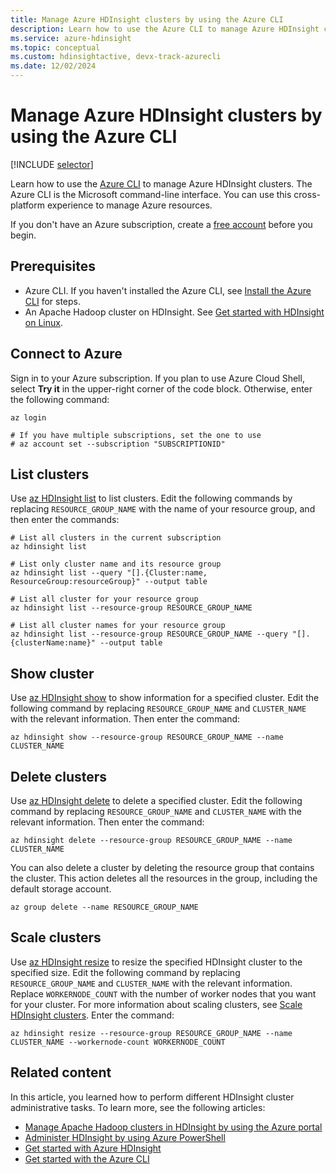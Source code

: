 ```yaml
---
title: Manage Azure HDInsight clusters by using the Azure CLI
description: Learn how to use the Azure CLI to manage Azure HDInsight clusters. Cluster types include Apache Hadoop, Spark, HBase, Kafka, and Interactive Query.
ms.service: azure-hdinsight
ms.topic: conceptual
ms.custom: hdinsightactive, devx-track-azurecli
ms.date: 12/02/2024
---
```


# Manage Azure HDInsight clusters by using the Azure CLI

[!INCLUDE [selector](includes/hdinsight-portal-management-selector.md)]

Learn how to use the [Azure CLI](/cli/azure/) to manage Azure HDInsight clusters. The Azure CLI is the Microsoft command-line interface. You can use this cross-platform experience to manage Azure resources.

If you don't have an Azure subscription, create a [free account](https://azure.microsoft.com/free/?WT.mc_id=A261C142F) before you begin.

## Prerequisites

* Azure CLI. If you haven't installed the Azure CLI, see [Install the Azure CLI](/cli/azure/install-azure-cli) for steps.
* An Apache Hadoop cluster on HDInsight. See [Get started with HDInsight on Linux](hadoop/apache-hadoop-linux-tutorial-get-started.md).

## Connect to Azure

Sign in to your Azure subscription. If you plan to use Azure Cloud Shell, select **Try it** in the upper-right corner of the code block. Otherwise, enter the following command:

```azurecli-interactive
az login

# If you have multiple subscriptions, set the one to use
# az account set --subscription "SUBSCRIPTIONID"
```

## List clusters

Use [az HDInsight list](/cli/azure/hdinsight#az-hdinsight-list) to list clusters. Edit the following commands by replacing `RESOURCE_GROUP_NAME` with the name of your resource group, and then enter the commands:

```azurecli-interactive
# List all clusters in the current subscription
az hdinsight list

# List only cluster name and its resource group
az hdinsight list --query "[].{Cluster:name, ResourceGroup:resourceGroup}" --output table

# List all cluster for your resource group
az hdinsight list --resource-group RESOURCE_GROUP_NAME

# List all cluster names for your resource group
az hdinsight list --resource-group RESOURCE_GROUP_NAME --query "[].{clusterName:name}" --output table
```

## Show cluster

Use [az HDInsight show](/cli/azure/hdinsight#az-hdinsight-show) to show information for a specified cluster. Edit the following command by replacing `RESOURCE_GROUP_NAME` and `CLUSTER_NAME` with the relevant information. Then enter the command:

```azurecli-interactive
az hdinsight show --resource-group RESOURCE_GROUP_NAME --name CLUSTER_NAME
```

## Delete clusters

Use [az HDInsight delete](/cli/azure/hdinsight#az-hdinsight-delete) to delete a specified cluster. Edit the following command by replacing `RESOURCE_GROUP_NAME` and `CLUSTER_NAME` with the relevant information. Then enter the command:

```azurecli-interactive
az hdinsight delete --resource-group RESOURCE_GROUP_NAME --name CLUSTER_NAME
```

You can also delete a cluster by deleting the resource group that contains the cluster. This action deletes all the resources in the group, including the default storage account.

```azurecli-interactive
az group delete --name RESOURCE_GROUP_NAME
```

## Scale clusters

Use [az HDInsight resize](/cli/azure/hdinsight#az-hdinsight-resize) to resize the specified HDInsight cluster to the specified size. Edit the following command by replacing `RESOURCE_GROUP_NAME` and `CLUSTER_NAME` with the relevant information. Replace `WORKERNODE_COUNT` with the number of worker nodes that you want for your cluster. For more information about scaling clusters, see [Scale HDInsight clusters](./hdinsight-scaling-best-practices.md). Enter the command:

```azurecli-interactive
az hdinsight resize --resource-group RESOURCE_GROUP_NAME --name CLUSTER_NAME --workernode-count WORKERNODE_COUNT
```

## Related content

In this article, you learned how to perform different HDInsight cluster administrative tasks. To learn more, see the following articles:

* [Manage Apache Hadoop clusters in HDInsight by using the Azure portal](hdinsight-administer-use-portal-linux.md)
* [Administer HDInsight by using Azure PowerShell](hdinsight-administer-use-powershell.md)
* [Get started with Azure HDInsight](hadoop/apache-hadoop-linux-tutorial-get-started.md)
* [Get started with the Azure CLI](/cli/azure/get-started-with-azure-cli)
